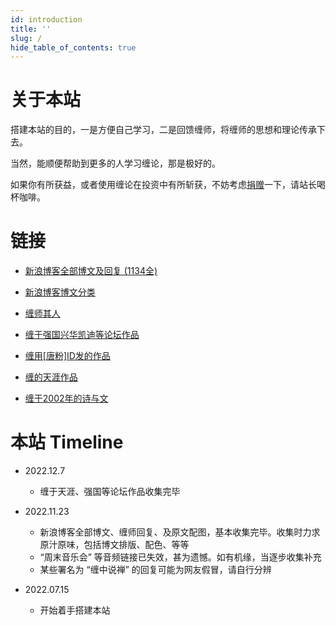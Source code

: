 ```yaml
---
id: introduction
title: ''
slug: /
hide_table_of_contents: true
---
```


<div style={{textAlign:'center', marginTop: '36px'}}>

<div style={{fontSize: '18px', fontWeight: 'normal', display: 'inline-block', textAlign: 'left'}}>

# 关于本站

搭建本站的目的，一是方便自己学习，二是回馈缠师，将缠师的思想和理论传承下去。

当然，能顺便帮助到更多的人学习缠论，那是极好的。

如果你有所获益，或者使用缠论在投资中有所斩获，不妨考虑[捐赠](./donate.md)一下，请站长喝杯咖啡。

<div style={{marginTop: '30px'}}>

# 链接
</div>

- [新浪博客全部博文及回复 (1134全)](./poems/linjiangxian.md)

- [新浪博客博文分类](./categories/economics.md)

- [缠师其人](./identity/photos.md)

- [缠于强国兴华凯迪等论坛作品](./qiangguo/makefuss.md)

- [缠用[唐粉]ID发的作品](./tangfen/hegel.md)

- [缠的天涯作品](./tianya/privacy.md)

- [缠于2002年的诗与文](./2002posts/sketch.md)

<div style={{marginTop: '30px'}}>

# 本站 Timeline
</div>

- 2022.12.7
  - 缠于天涯、强国等论坛作品收集完毕

- 2022.11.23
  - 新浪博客全部博文、缠师回复、及原文配图，基本收集完毕。收集时力求原汁原味，包括博文排版、配色、等等
  - “周末音乐会” 等音频链接已失效，甚为遗憾。如有机缘，当逐步收集补充
  - 某些署名为 “缠中说禅” 的回复可能为网友假冒，请自行分辨
  <!-- - 本站开通了 Google Ads，希望能多少补贴一下建站费用，敬请理解 -->

- 2022.07.15
  - 开始着手搭建本站

</div>

</div>